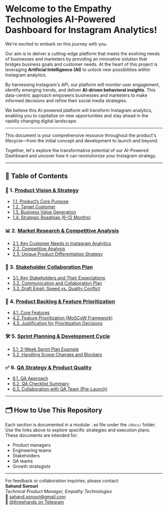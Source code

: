 # Welcome to the Empathy Technologies AI-Powered Dashboard for Instagram Analytics!

We're excited to embark on this journey with you.

Our aim is to deliver a cutting-edge platform that meets the evolving needs of businesses and marketers by providing an innovative solution that bridges business goals and customer needs. At the heart of this project is leveraging **Artificial Intelligence (AI)** to unlock new possibilities within Instagram analytics.

By harnessing Instagram's API, our platform will monitor user engagement, identify emerging trends, and deliver **AI-driven behavioral insights**. This data-centric approach empowers businesses and marketers to make informed decisions and refine their social media strategies.

We believe this AI-powered platform will transform Instagram analytics, enabling you to capitalize on new opportunities and stay ahead in the rapidly changing digital landscape.

---

This document is your comprehensive resource throughout the product's lifecycle—from the initial concept and development to launch and beyond.

Together, let's explore the transformative potential of our AI-Powered Dashboard and uncover how it can revolutionize your Instagram strategy.


---

## 📘 Table of Contents

### 🚀 1. [Product Vision & Strategy](./docs/01_PRODUCT_VISION_AND_STRATEGY.md)
- [1.1. Product’s Core Purpose](./docs/01_PRODUCT_VISION_AND_STRATEGY.md#11-products-core-purpose)
- [1.2. Target Customer](./docs/01_PRODUCT_VISION_AND_STRATEGY.md#12-target-customer)
- [1.3. Business Value Generation](./docs/01_PRODUCT_VISION_AND_STRATEGY.md#13-business-value-generation)
- [1.4. Strategic Roadmap (6–12 Months)](./docs/01_PRODUCT_VISION_AND_STRATEGY.md#14-strategic-roadmap-6-12-months)

### 📊 2. [Market Research & Competitive Analysis](./docs/02_MARKET_RESEARCH_AND_COMPETITIVE_ANALYSIS.md)
- [2.1. Key Customer Needs in Instagram Analytics](./docs/02_MARKET_RESEARCH_AND_COMPETITIVE_ANALYSIS.md#21-key-customer-needs-in-instagram-analytics)
- [2.2. Competitive Analysis](./docs/02_MARKET_RESEARCH_AND_COMPETITIVE_ANALYSIS.md#22-competitive-analysis)
- [2.3. Unique Product Differentiation Strategy](./docs/02_MARKET_RESEARCH_AND_COMPETITIVE_ANALYSIS.md#23-unique-product-differentiation-strategy)

### 🤝 3. [Stakeholder Collaboration Plan](./docs/03_STAKEHOLDER_COLLABORATION_PLAN.md)
- [3.1. Key Stakeholders and Their Expectations](./docs/03_STAKEHOLDER_COLLABORATION_PLAN.md#31-key-stakeholders-and-their-expectations)
- [3.2. Communication and Collaboration Plan](./docs/03_STAKEHOLDER_COLLABORATION_PLAN.md#32-communication-and-collaboration-plan)
- [3.3. Draft Email: Speed vs. Quality Conflict](./docs/03_STAKEHOLDER_COLLABORATION_PLAN.md#33-draft-email-addressing-conflict-speed-vs-quality)

### 🧩 4. [Product Backlog & Feature Prioritization](./docs/04_PRODUCT_BACKLOG_AND_FEATURE_PRIORITIZATION.md)
- [4.1. Core Features](./docs/04_PRODUCT_BACKLOG_AND_FEATURE_PRIORITIZATION.md#41-core-features-minimum-5)
- [4.2. Feature Prioritization (MoSCoW Framework)](./docs/04_PRODUCT_BACKLOG_AND_FEATURE_PRIORITIZATION.md#42-feature-prioritization-moscow-framework)
- [4.3. Justification for Prioritization Decisions](./docs/04_PRODUCT_BACKLOG_AND_FEATURE_PRIORITIZATION.md#43-justification-for-prioritization-decisions)

### 🛠️ 5. [Sprint Planning & Development Cycle](./docs/05_SPRINT_PLANNING_AND_DEVELOPMENT_CYCLE.md)
- [5.1. 2-Week Sprint Plan Example](./docs/05_SPRINT_PLANNING_AND_DEVELOPMENT_CYCLE.md#51-2-week-sprint-plan-example-focus-initial-ai-model-integration---milestone-13-from-roadmap)
- [5.2. Handling Scope Changes and Blockers](./docs/05_SPRINT_PLANNING_AND_DEVELOPMENT_CYCLE.md#52-handling-scope-changes-and-blockers)

### ✅ 6. [QA Strategy & Product Quality](./docs/06_QA_STRATEGY_AND_PRODUCT_QUALITY.md)
- [6.1. QA Approach](./docs/06_QA_STRATEGY_AND_PRODUCT_QUALITY.md#61-qa-approach)
- [6.2. QA Checklist Summary](./docs/06_QA_STRATEGY_AND_PRODUCT_QUALITY.md#62-qa-checklist-summary)
- [6.3. Collaboration with QA Team (Pre-Launch)](./docs/06_QA_STRATEGY_AND_PRODUCT_QUALITY.md#63-collaboration-with-qa-team-pre-launch)

---

## 🗂️ How to Use This Repository

Each section is documented in a modular `.md` file under the `/docs/` folder. Use the links above to explore specific strategies and execution plans. These documents are intended for:

- Product managers
- Engineering teams
- Stakeholders
- QA teams
- Growth strategists

---

For feedback or collaboration inquiries, please contact:  
**Sahand Sorouri**  
*Technical Product Manager, Empathy Technologies*  
📧 [sahand.sorouri@gmail.com](mailto:sahand.sorouri@gmail.com)  
💬 [@threehands on Telegram](https://t.me/threehands)